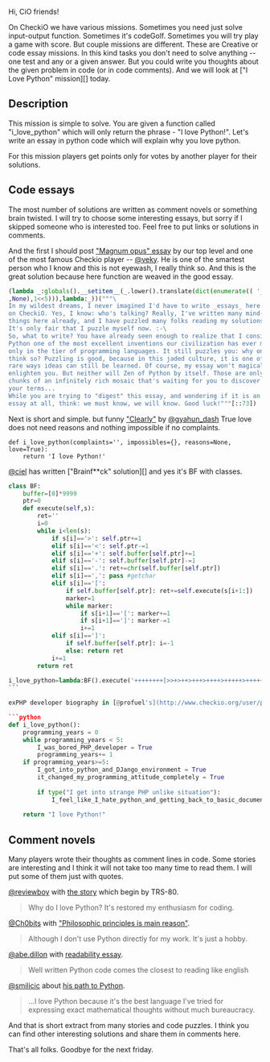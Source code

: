 Hi, CiO friends!

On CheckiO we have various missions. Sometimes you need just solve input-output function.
Sometimes it's codeGolf. Sometimes you will try play a game with score. 
But couple missions are different. These are Creative or code essay missions.
In this kind tasks you don't need to solve anything -- one test and any or a given answer.
But you could write you thoughts about the given problem in code (or in code comments).
And we will look at ["I Love Python" mission][] today.

## Description

This mission is simple to solve.
You are given a function called "i_love_python" which will only return the phrase - "I love Python!".
Let's write an essay in python code which will explain why you love python.

For this mission players get points only for votes by another player for their solutions.

## Code essays

The most number of solutions are written as comment novels or something brain twisted.
I will try to choose some interesting essays, but sorry if I skipped someone who is interested too.
Feel free to put links or solutions in comments.

And the first I should post ["Magnum opus" essay][veky_solution] 
by our top level and one of the most famous Checkio player -- [@veky](http://www.checkio.org/user/veky/).
He is one of the smartest person who I know and this is not eyewash, I really think so.
And this is the great solution because here function are weaved in the good essay. 

```python
(lambda _:globals().__setitem__(_.lower().translate(dict(enumerate(( '_'
,None),1<<5))),lambda:_))("""\
In my wildest dreams, I never imagined I'd have to write _essays_ here
on CheckiO. Yes, I know: who's talking? Really, I've written many mind-boggling
things here already, and I have puzzled many folks reading my solutions.
It's only fair that I puzzle myself now. :-\
So, what to write? You have already seen enough to realize that I consider
Python one of the most excellent inventions our civilization has ever made, not
only in the tier of programming languages. It still puzzles you: why one would
think so? Puzzling is good, because in this jaded culture, it is one of the
rare ways ideas can still be learned. Of course, my essay won't magically
enlighten you. But neither will Zen of Python by itself. Those are only small
chunks of an infinitely rich mosaic that's waiting for you to discover it on
your terms...
While you are trying to "digest" this essay, and wondering if it is an
essay at all, think: we must know, we will know. Good luck!"""[::73])
```

Next is short and simple. but funny ["Clearly"][gyahun_dash_solution] by [@gyahun_dash](http://www.checkio.org/user/gyahun_dash/)
True love does not need reasons and nothing impossible if no complaints.

```
def i_love_python(complaints='', impossibles={}, reasons=None, love=True):
    return 'I love Python!'
```

[@ciel]() has written ["Brainf\*\*ck" solution][] and yes it's BF with classes.

```python
class BF:
    buffer=[0]*9999
    ptr=0
    def execute(self,s):
        ret=''
        i=0
        while i<len(s):
            if s[i]=='>': self.ptr+=1
            elif s[i]=='<': self.ptr-=1
            elif s[i]=='+': self.buffer[self.ptr]+=1
            elif s[i]=='-': self.buffer[self.ptr]-=1
            elif s[i]=='.': ret+=chr(self.buffer[self.ptr])
            elif s[i]==',': pass #getchar
            elif s[i]=='[':
                if self.buffer[self.ptr]: ret+=self.execute(s[i+1:])
                marker=1
                while marker:
                    if s[i+1]=='[': marker+=1
                    if s[i+1]==']': marker-=1
                    i+=1
            elif s[i]==']':
                if self.buffer[self.ptr]: i=-1
                else: return ret
            i+=1
        return ret
​
i_love_python=lambda:BF().execute('++++++++[>>+>++>+++>++++>+++++>++++++>+++++++>++++++++>+++++++++>++++++++++>+++++++++++>++++++++++++>+++++++++++++>++++++++++++++>+++++++++++++++>++++++++++++++++>+++++++++++++++++>++++++++++++++++++>+++++++++++++++++++>++++++++++++++++++++>+++++++++++++++++++++>++++++++++++++++++++++>+++++++++++++++++++++++>++++++++++++++++++++++++>+++++++++++++++++++++++++>++++++++++++++++++++++++++>+++++++++++++++++++++++++++>++++++++++++++++++++++++++++>+++++++++++++++++++++++++++++>++++++++++++++++++++++++++++++>+++++++++++++++++++++++++++++++<<<<<<<<<<<<<<<<<<<<<<<<<<<<<<<<-]>>>>>>>>>>+.<<<<<.>>>>>>>>>++++.+++.>++++++.<<+++++.<<<<<<<<.>>>>>>.>>>>>+.<--.<-------.+++++++.-.<<<<<<<<<+.')
​```

exPHP developer biography in [@profuel's](http://www.checkio.org/user/profuel/) ["First" solution][profuel_solution].

```python
def i_love_python():
    programming_years = 0
    while programming_years < 5:
        I_was_bored_PHP_developer = True
        programming_years+= 1
    if programming_years>=5:
        I_got_into_python_and_DJango_environment = True
        it_changed_my_programming_attitude_completely = True
        
        if type("I get into strange PHP unlike situation"):
            I_feel_like_I_hate_python_and_getting_back_to_basic_documentation = True
        
    return "I love Python!"
```

## Comment novels

Many players wrote their thoughts as comment lines in code.
Some stories are interesting and I think it will not take too many time to read them.
I will put some of them just with quotes.

[@reviewboy](http://www.checkio.org/user/reviewboy/) with [the story][reviewboy_story] which begin by TRS-80.

> Why do I love Python? It's restored my enthusiasm for coding.

[@Ch0bits](http://www.checkio.org/user/Ch0bits/) with ["Philosophic principles is main reason"][Ch0bits_story].

> Although I don't use Python directly for my work. It's just a hobby.

[@abe.dillon](http://www.checkio.org/user/abe.dillon/) with [readability essay][abe_dillon_story].

> Well written Python code comes the closest to reading like english

[@smilicic](http://www.checkio.org/user/smilicic/) about [his path to Python][smilicic_story].

> ...I love Python because it's the best language
 I've tried for expressing exact mathematical thoughts without much bureaucracy.

And that is short extract from many stories and code puzzles.
I think you can find other interesting solutions and share them in comments here.

That's all folks. Goodbye for the next friday.


[veky_solution]: http://www.checkio.org/mission/i-love-python/publications/veky/python-3/magnum-opus/share/47e1808a004aeec610a39acc01808e8a/
[gyahun_dash_solution]: http://www.checkio.org/mission/i-love-python/publications/gyahun_dash/python-3/clearly/share/8479e92bf678d675a6925a13a423a33d/
[ciel_solution]: http://www.checkio.org/mission/i-love-python/publications/ciel/python-3/brainfk/share/e192da78eb8590b7407ce06f121167ae/
[profuel_solution]: http://www.checkio.org/mission/i-love-python/publications/profuel/python-27/first/share/d3c150951399cf6f90c7fa1102b30132/

[reviewboy_story]: http://www.checkio.org/mission/i-love-python/publications/reviewboy/python-27/first/share/c18f6e42bf399dda1d8d32c3fcece53b/
[Ch0bits_story]: http://www.checkio.org/mission/i-love-python/publications/Ch0bits/python-3/philosophic-principles-is-main-reason/share/d742c042640d7bcaf5e6b576df997007/
[abe_dillon_story]: http://www.checkio.org/mission/i-love-python/publications/abe.dillon/python-3/first/share/bd5ffbb462efa1317005229410d3d79b/
[smilicic_story]: http://www.checkio.org/mission/i-love-python/publications/smilicic/python-3/first/share/65fcbf05ff341549a47e42a438c3f6f1/